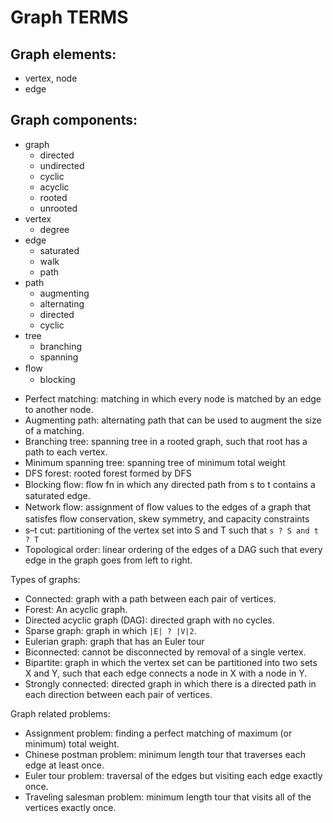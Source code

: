 # Graph TERMS



## Graph elements:
- vertex, node
- edge

## Graph components:
* graph
  - directed
  - undirected
  - cyclic
  - acyclic
  - rooted
  - unrooted
* vertex
  - degree
* edge
  - saturated
  - walk
  - path
* path
  - augmenting
  - alternating
  - directed
  - cyclic
* tree
  - branching
  - spanning
* ﬂow 
  - blocking


- Perfect matching: 
  matching in which every node is matched by an edge to another node.
- Augmenting path: 
  alternating path that can be used to augment the size of a matching.
- Branching tree: 
  spanning tree in a rooted graph, such that root has a path to each vertex.
- Minimum spanning tree: 
  spanning tree of minimum total weight
- DFS forest: 
  rooted forest formed by DFS
- Blocking ﬂow:
  ﬂow fn in which any directed path from s to t contains a saturated edge.
- Network ﬂow: 
  assignment of ﬂow values to the edges of a graph that satisfes ﬂow 
  conservation, skew symmetry, and capacity constraints
- s–t cut:
  partitioning of the vertex set into S and T such that `s ? S and t ? T`
- Topological order: 
  linear ordering of the edges of a DAG such that every edge in the graph goes 
  from left to right.


Types of graphs:
* Connected: graph with a path between each pair of vertices.
* Forest: An acyclic graph.
* Directed acyclic graph (DAG): directed graph with no cycles.
* Sparse graph: graph in which `|E| ? |V|2`.
* Eulerian graph: graph that has an Euler tour
* Biconnected: cannot be disconnected by removal of a single vertex.
* Bipartite: 
  graph in which the vertex set can be partitioned into two sets X and Y, such that each edge connects a node in X with a node in Y.
* Strongly connected: 
  directed graph in which there is a directed path in each direction between 
  each pair of vertices.

Graph related problems:
* Assignment problem: 
  finding a perfect matching of maximum (or minimum) total weight.
* Chinese postman problem: 
  minimum length tour that traverses each edge at least once.
* Euler tour problem: 
  traversal of the edges but visiting each edge exactly once.
* Traveling salesman problem: 
  minimum length tour that visits all of the vertices exactly once.
